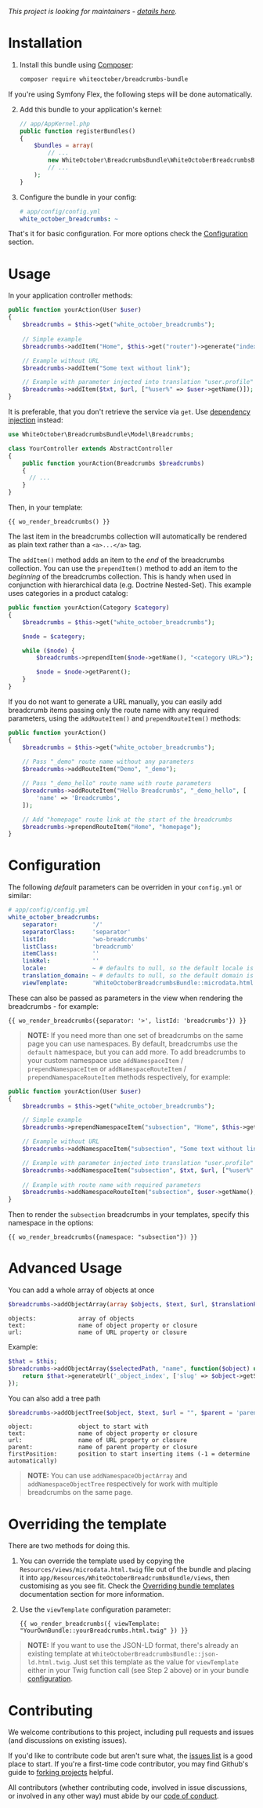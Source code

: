 _This project is looking for maintainers - [details here](https://github.com/whiteoctober/BreadcrumbsBundle/issues/106)._

Installation
============

1. Install this bundle using [Composer](https://getcomposer.org/):
    
    ``` bash
    composer require whiteoctober/breadcrumbs-bundle
    ```

If you're using Symfony Flex, the following steps will be done automatically.
    
2. Add this bundle to your application's kernel:
    
    ``` php
    // app/AppKernel.php
    public function registerBundles()
    {
        $bundles = array(
            // ...
            new WhiteOctober\BreadcrumbsBundle\WhiteOctoberBreadcrumbsBundle(),
            // ...
        );
    }
    ```

3. Configure the bundle in your config:
    
    ``` yaml
    # app/config/config.yml
    white_october_breadcrumbs: ~
    ```
  
That's it for basic configuration. For more options check the [Configuration](#configuration) section.

Usage
=====

In your application controller methods:

``` php
public function yourAction(User $user)
{
    $breadcrumbs = $this->get("white_october_breadcrumbs");
    
    // Simple example
    $breadcrumbs->addItem("Home", $this->get("router")->generate("index"));

    // Example without URL
    $breadcrumbs->addItem("Some text without link");

    // Example with parameter injected into translation "user.profile"
    $breadcrumbs->addItem($txt, $url, ["%user%" => $user->getName()]);
}
```

It is preferable, that you don't retrieve the service via `get`. Use 
[dependency injection](https://symfony.com/doc/current/service_container.html#fetching-and-using-services) instead:
                                                              
```php
use WhiteOctober\BreadcrumbsBundle\Model\Breadcrumbs;

class YourController extends AbstractController
{
    public function yourAction(Breadcrumbs $breadcrumbs)
    {
      // ...
    }
}
```
 

Then, in your template:

``` jinja
{{ wo_render_breadcrumbs() }}
```

The last item in the breadcrumbs collection will automatically be rendered
as plain text rather than a `<a>...</a>` tag.

The `addItem()` method adds an item to the *end* of the breadcrumbs collection.
You can use the `prependItem()` method to add an item to the *beginning* of
the breadcrumbs collection.  This is handy when used in conjunction with
hierarchical data (e.g. Doctrine Nested-Set).  This example uses categories in
a product catalog:

``` php
public function yourAction(Category $category)
{
    $breadcrumbs = $this->get("white_october_breadcrumbs");

    $node = $category;

    while ($node) {
        $breadcrumbs->prependItem($node->getName(), "<category URL>");

        $node = $node->getParent();
    }
}
```

If you do not want to generate a URL manually, you can easily add breadcrumb items
passing only the route name with any required parameters, using the `addRouteItem()`
and `prependRouteItem()` methods:

``` php
public function yourAction()
{
    $breadcrumbs = $this->get("white_october_breadcrumbs");
    
    // Pass "_demo" route name without any parameters
    $breadcrumbs->addRouteItem("Demo", "_demo");

    // Pass "_demo_hello" route name with route parameters
    $breadcrumbs->addRouteItem("Hello Breadcrumbs", "_demo_hello", [
        'name' => 'Breadcrumbs',
    ]);

    // Add "homepage" route link at the start of the breadcrumbs
    $breadcrumbs->prependRouteItem("Home", "homepage");
}
```

Configuration
=============

The following *default* parameters can be overriden in your `config.yml` or similar:

``` yaml
# app/config/config.yml
white_october_breadcrumbs:
    separator:          '/'
    separatorClass:     'separator'
    listId:             'wo-breadcrumbs'
    listClass:          'breadcrumb'
    itemClass:          ''
    linkRel:            ''
    locale:             ~ # defaults to null, so the default locale is used
    translation_domain: ~ # defaults to null, so the default domain is used
    viewTemplate:       'WhiteOctoberBreadcrumbsBundle::microdata.html.twig'
```

These can also be passed as parameters in the view when rendering the
breadcrumbs - for example:

``` jinja
{{ wo_render_breadcrumbs({separator: '>', listId: 'breadcrumbs'}) }}
```

> **NOTE:** If you need more than one set of breadcrumbs on the same page you can use namespaces.
By default, breadcrumbs use the `default` namespace, but you can add more.
To add breadcrumbs to your custom namespace use `addNamespaceItem` / `prependNamespaceItem`
or `addNamespaceRouteItem` / `prependNamespaceRouteItem` methods respectively, for example:

``` php
public function yourAction(User $user)
{
    $breadcrumbs = $this->get("white_october_breadcrumbs");

    // Simple example
    $breadcrumbs->prependNamespaceItem("subsection", "Home", $this->get("router")->generate("index"));

    // Example without URL
    $breadcrumbs->addNamespaceItem("subsection", "Some text without link");

    // Example with parameter injected into translation "user.profile"
    $breadcrumbs->addNamespaceItem("subsection", $txt, $url, ["%user%" => $user->getName()]);
    
    // Example with route name with required parameters
    $breadcrumbs->addNamespaceRouteItem("subsection", $user->getName(), "user_show", ["id" => $user->getId()]);
}
```

Then to render the `subsection` breadcrumbs in your templates, specify this namespace in the options:

``` jinja
{{ wo_render_breadcrumbs({namespace: "subsection"}) }}
```

Advanced Usage
==============

You can add a whole array of objects at once

``` php
$breadcrumbs->addObjectArray(array $objects, $text, $url, $translationParameters);
```

```
objects:            array of objects
text:               name of object property or closure
url:                name of URL property or closure
```

Example:

``` php
$that = $this;
$breadcrumbs->addObjectArray($selectedPath, "name", function($object) use ($that) {
    return $that->generateUrl('_object_index', ['slug' => $object->getSlug()]);
});
```

You can also add a tree path

``` php
$breadcrumbs->addObjectTree($object, $text, $url = "", $parent = 'parent', array $translationParameters = [], $firstPosition = -1)
```

```
object:             object to start with
text:               name of object property or closure
url:                name of URL property or closure
parent:             name of parent property or closure
firstPosition:      position to start inserting items (-1 = determine automatically)
```

> **NOTE:** You can use `addNamespaceObjectArray` and `addNamespaceObjectTree` respectively
for work with multiple breadcrumbs on the same page.

Overriding the template
=======================

There are two methods for doing this.

1. You can override the template used by copying the
    `Resources/views/microdata.html.twig` file out of the bundle and placing it
    into `app/Resources/WhiteOctoberBreadcrumbsBundle/views`, then customising
    as you see fit. Check the [Overriding bundle templates][1] documentation section
    for more information.

2. Use the `viewTemplate` configuration parameter:
    
    ``` jinja
    {{ wo_render_breadcrumbs({ viewTemplate: "YourOwnBundle::yourBreadcrumbs.html.twig" }) }}
    ```
> **NOTE:** If you want to use the JSON-LD format, there's already an existing template 
at `WhiteOctoberBreadcrumbsBundle::json-ld.html.twig`. Just set this template as the value for 
`viewTemplate` either in your Twig function call (see Step 2 above) or in your bundle [configuration](#configuration).



[1]: http://symfony.com/doc/current/book/templating.html#overriding-bundle-templates
[2]: https://getcomposer.org/doc/00-intro.md#installation-linux-unix-osx

Contributing
============

We welcome contributions to this project, including pull requests and issues (and discussions on existing issues).

If you'd like to contribute code but aren't sure what, the [issues list](https://github.com/whiteoctober/breadcrumbsbundle/issues) is a good place to start.
If you're a first-time code contributor, you may find Github's guide to [forking projects](https://guides.github.com/activities/forking/) helpful.

All contributors (whether contributing code, involved in issue discussions, or involved in any other way) must abide by our [code of conduct](https://github.com/whiteoctober/open-source-code-of-conduct/blob/master/code_of_conduct.md).
